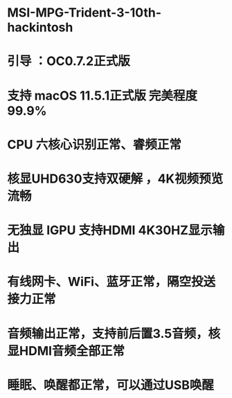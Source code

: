 # MSI-MPG-Trident-3-10th-hackintosh


# 引导 ：OC0.7.2正式版  

# 支持 macOS 11.5.1正式版  完美程度99.9%

# CPU 六核心识别正常、睿频正常

# 核显UHD630支持双硬解 ，4K视频预览流畅

# 无独显 IGPU 支持HDMI 4K30HZ显示输出

# 有线网卡、WiFi、蓝牙正常，隔空投送接力正常

# 音频输出正常，支持前后置3.5音频，核显HDMI音频全部正常

# 睡眠、唤醒都正常，可以通过USB唤醒
